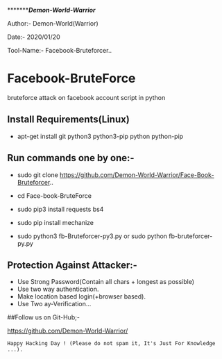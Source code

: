 ****************************Demon-World-Warrior********************* 
   
   Author:-    Demon-World(Warrior)
   
   Date:-      2020/01/20
   
   Tool-Name:- Facebook-Bruteforcer..


# Facebook-BruteForce

bruteforce attack on facebook account script in python


## Install Requirements(Linux)

* apt-get install git python3 python3-pip python python-pip


## Run commands one by one:-

* sudo git clone https://github.com/Demon-World-Warrior/Face-Book-Bruteforcer..

* cd Face-book-BruteForce
* sudo pip3 install requests bs4
* sudo pip install mechanize
* sudo python3 fb-Bruteforcer-py3.py   or    sudo python fb-bruteforcer-py.py



## Protection Against Attacker:-

* Use Strong Password(Contain all chars + longest as possible)
* Use two way authentication.
* Make location based login(+browser based).
* Use Two ay-Verification...

##Follow us on Git-Hub;-

https://github.com/Demon-World-Warrior/

~~~
Happy Hacking Day ! (Please do not spam it, It's Just For Knowledge ...).
~~~
